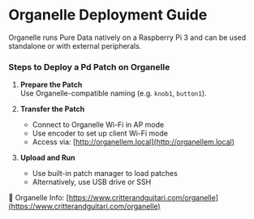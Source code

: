 # Organelle Deployment Guide

Organelle runs Pure Data natively on a Raspberry Pi 3 and can be used standalone or with external peripherals.

### Steps to Deploy a Pd Patch on Organelle

1. **Prepare the Patch**  
   Use Organelle-compatible naming (e.g. `knob1`, `button1`).

2. **Transfer the Patch**
   - Connect to Organelle Wi-Fi in AP mode
   - Use encoder to set up client Wi-Fi mode
   - Access via: [http://organellem.local](http://organellem.local)

3. **Upload and Run**  
   - Use built-in patch manager to load patches
   - Alternatively, use USB drive or SSH

📎 Organelle Info: [https://www.critterandguitari.com/organelle](https://www.critterandguitari.com/organelle)
